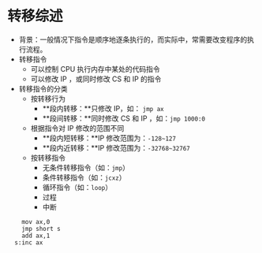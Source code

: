 # 转移综述



-   背景：一般情况下指令是顺序地逐条执行的，而实际中，常需要改变程序的执行流程。
-   转移指令
    -   可以控制 CPU 执行内存中某处的代码指令
    -   可以修改 IP ，或同时修改 CS 和 IP 的指令
-   转移指令的分类
    -   按转移行为
        -   **段内转移：**只修改 IP，如： `jmp ax`
        -   **段间转移：**同时修改 CS 和 IP ，如：`jmp 1000:0`
    -   根据指令对 IP 修改的范围不同
        -   **段内短转移：**IP 修改范围为：`-128~127`
        -   **段内近转移：**IP 修改范围为：`-32768~32767`
    -   按转移指令
        -   无条件转移指令（如：`jmp`）
        -   条件转移指令（如：`jcxz`）
        -   循环指令（如：`loop`）
        -   过程
        -   中断



```assembly
    mov ax,0
    jmp short s
    add ax,1
  s:inc ax
```

